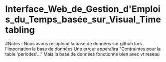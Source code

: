 # Interface_Web_de_Gestion_d'Emplois_du_Temps_basée_sur_Visual_Timetabling

#Notes :
Nous avons re-upload la base de données sur github 
lors l'importation la base de données Une erreur apparaîtra "Contraintes pour la table 'periodes'..."
Mais la base de données fonctionne bien avec vt reseau 